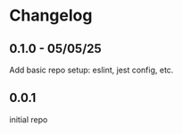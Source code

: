 # Changelog

## 0.1.0 - 05/05/25
Add basic repo setup: eslint, jest config, etc.

## 0.0.1
initial repo
